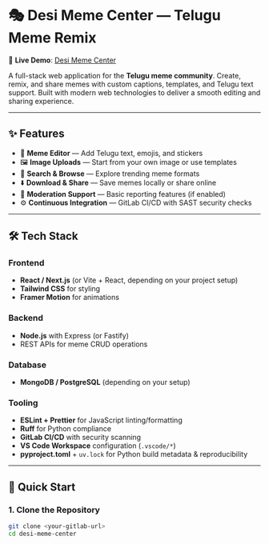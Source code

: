 # 🎭 Desi Meme Center — Telugu Meme Remix

🔗 **Live Demo**: [Desi Meme Center](https://app--telugu-meme-remix-c8f05cce.base44.app)

A full-stack web application for the **Telugu meme community**. Create, remix, and share memes with custom captions, templates, and Telugu text support. Built with modern web technologies to deliver a smooth editing and sharing experience.

---

## ✨ Features

- 🎨 **Meme Editor** — Add Telugu text, emojis, and stickers
- 🖼️ **Image Uploads** — Start from your own image or use templates
- 🔎 **Search & Browse** — Explore trending meme formats
- ⬇️ **Download & Share** — Save memes locally or share online
- 🧹 **Moderation Support** — Basic reporting features (if enabled)
- ⚙️ **Continuous Integration** — GitLab CI/CD with SAST security checks

---

## 🛠️ Tech Stack

### Frontend
- **React / Next.js** (or Vite + React, depending on your project setup)
- **Tailwind CSS** for styling
- **Framer Motion** for animations

### Backend
- **Node.js** with Express (or Fastify)  
- REST APIs for meme CRUD operations

### Database
- **MongoDB / PostgreSQL** (depending on your setup)

### Tooling
- **ESLint + Prettier** for JavaScript linting/formatting
- **Ruff** for Python compliance
- **GitLab CI/CD** with security scanning
- **VS Code Workspace** configuration (`.vscode/*`)
- **pyproject.toml** + `uv.lock` for Python build metadata & reproducibility

---

## 🚀 Quick Start

### 1. Clone the Repository
```bash
git clone <your-gitlab-url>
cd desi-meme-center
